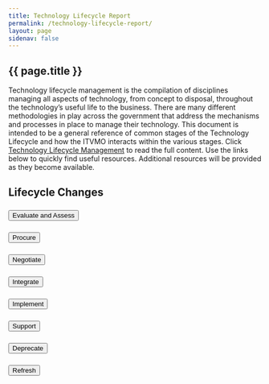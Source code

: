 ```yaml
---
title: Technology Lifecycle Report
permalink: /technology-lifecycle-report/
layout: page
sidenav: false
---
```


<section class="grid-container padding-left-0 padding-right-1">
<h1 class="margin-top-0">{{ page.title }}</h1>
<div class="margin-bottom-2">Technology lifecycle management is the compilation of disciplines managing all aspects of technology, from concept to disposal, throughout the technology’s useful life to the business. There are many different methodologies in play across the government that address the mechanisms and processes in place to manage their technology. This document is intended to be a general reference of common stages of the Technology Lifecycle and how the ITVMO interacts within the various stages. Click <a href="{{site.baseurl}}/assets/files/tlr/TLC-Report-FINAL.pdf" target="_blank" title="(opens new Window)" aria-label="Technology Lifecycle Management">Technology Lifecycle Management</a> to read the full content. Use the links below to quickly find useful resources. Additional resources will be provided as they become available.</div>
<h2 class="margin-bottom-1">Lifecycle Changes</h2>
<div class="usa-accordion">
      <!-- Use the accurate heading level to maintain the document outline -->
      <h3 class="usa-accordion__heading">
        <button class="usa-accordion__button" aria-expanded="false" aria-controls="b-a1">
          Evaluate and Assess
        </button>
      </h3>
      <div id="b-a1" class="usa-accordion__content" hidden="">
        <div class="grid-row">
            <div class="tablet:grid-col-8 padding-right-2">
            <p>Business analysts and business leadership need to communicate with technology analysts (EA, DA) and technology leadership to brainstorm viable paths forward. It is also the primary point to look for innovation opportunities to improve process, performance and productivity. It is with this understanding that the intersection between the business needs and the technical environment comes to consensus on appropriate technologies to create the solution. The solution does not necessarily imply a 100% new approach. It should leverage existing assets, software, services and technologies to maximize the value to the organization.</p>
            </div>
            <div class="tablet:grid-col-4 container">
            <div class="padding-x-2 radius-lg" style="background-color: #d9e8f6; padding-top: 3px; padding-bottom: 3px;">
                <p class="font-sans-md margin-top-2"><strong>User Story - FAQ</strong></p>
                <p><a href="{{site.baseurl}}/assets/files/tlr/What-vendors-provide-cloud-based-services-that-are-FedRamp-certified-508.pdf" target="_blank" title="(opens new Window)" aria-label="What vendors provide cloud based services that are FedRamp certified?">What vendors provide cloud based services that are FedRamp certified?</a></p>
                <p><a href="{{site.baseurl}}/assets/files/tlr/How-do-BICs-support-small-business-508.pdf" target="_blank" title="(opens new Window)" aria-label="How do BICs support small business?">How do BICs support small business?</a></p>
            </div>
            </div>
        </div>
        <br />
        <div class="clearfix grid-container padding-left-2 padding-right-1">
            <div class="grid-row grid-gap">
                <a href="" aria-label="" class="usa-button btn-primary margin-bottom-1">FedRamp</a>
                <a href="" aria-label="" class="usa-button btn-primary margin-bottom-1">Acquistion Analytics</a>
                <a href="" aria-label="" class="usa-button btn-primary margin-bottom-1">Operational Workbrench</a>
            </div>
        </div>
      </div>
      <!-- Use the accurate heading level to maintain the document outline -->
      <h3 class="usa-accordion__heading">
        <button class="usa-accordion__button" aria-expanded="false" aria-controls="b-a2">
         Procure
        </button>
      </h3>
      <div id="b-a2" class="usa-accordion__content" hidden="">
      <div class="grid-row">
            <div class="tablet:grid-col-8 padding-right-2">
              <p>The procurement stage utilizes the requirements and objectives laid out in the assessment phase. It identifies the necessary technology assets and the logistics/timeline of required purchases, as well as the funding sources/investment for them.</p>
              <p>The appropriate contract vehicles and qualified vendors are evaluated to determine the pool of suppliers that can best fulfill the requirements. Vendor evaluation criteria must meet (but not limited to) the standards of a vendor health assessment which determines:</p>
              <ul>
                <li>Financial stability</li>
                <li>Risk and security assessment</li>
                <li>Supply chain constraints</li>
              </ul>
              <p>It considers resource availability, funding, timeline and other constraints to execute the established plan and move the initiative forward to contract and negotiation.</p>
            </div>
            <div class="tablet:grid-col-4 container">
            <div class="padding-x-2 radius-lg" style="background-color: #d9e8f6; padding-top: 3px; padding-bottom: 3px;">
                <p class="font-sans-md margin-top-2"><strong>User Story - FAQ</strong></p>
                <p><a href="{{site.baseurl}}/assets/files/tlr/What-have-other-agencies-paid-for-a-similar-product-or-service-508.pdf" target="_blank" title="(opens new Window)" aria-label="What have other agencies paid for a similar product or service?">What have other agencies paid for a similar product or service?</a></p>
                <p><a href="{{site.baseurl}}/assets/files/tlr/What-are-the-obligations-by-BIC-and-which-agencies-use-them-508.pdf" target="_blank" title="(opens new Window)" aria-label="What are the obligations by BIC and which agencies use them?">What are the obligations by BIC and which agencies use them?</a></p>
                <p><a href="{{site.baseurl}}/assets/files/tlr/What-is-the-OEM-and-vendor-spend-by-agency-508.pdf" target="_blank" title="(opens new Window)" aria-label="What is the OEM and vendor spend by agency?">What is the OEM and vendor spend by agency?</a></p>
            </div>
            </div>  
      </div>
      </div>
      <!-- Use the accurate heading level to maintain the document outline -->
      <h3 class="usa-accordion__heading">
        <button class="usa-accordion__button" aria-expanded="false" aria-controls="b-a3">
          Negotiate
        </button>
      </h3>
      <div id="b-a3" class="usa-accordion__content" hidden="">
      <div class="grid-row">
            <div class="tablet:grid-col-8 padding-right-2">
            <p>In the negotiate stage it is important to look at the big picture and understand contracts and contract term periods. This is the stage where consolidation can occur and economies of scale can be leveraged for the organization.</p>
            <p>Although oftentimes impractical, it is useful for the contract period to align with the funding period. It provides for smoother transactions on the financial side over time.
            </p>
            </div>
            <div class="tablet:grid-col-4 container">
            <div class="padding-x-2 radius-lg" style="background-color: #d9e8f6; padding-top: 3px; padding-bottom: 3px;">
                <p class="font-sans-md margin-top-2"><strong>User Story - FAQ</strong></p>
                <p><a href="{{site.baseurl}}/assets/files/tlr/What-is-the-OEM-and-vendor-spend-by-agency-508.pdf" target="_blank" title="(opens new Window)" aria-label="What have other agencies paid for a similar product or service?">What have other agencies paid for a similar product or service?</a></p>
             </div>
            </div>  
      </div>
      </div>
      <!-- Use the accurate heading level to maintain the document outline -->
      <h3 class="usa-accordion__heading">
        <button class="usa-accordion__button" aria-expanded="false" aria-controls="b-a4">
          Integrate
        </button>
      </h3>
      <div id="b-a4" class="usa-accordion__content" hidden="">
        <div class="grid-row">
            <div class="tablet:grid-col-8 padding-right-2">
            <p>This stage of the TLC begins the operational lifecycle. It is where considerations around change, down time, risk and operational disruption are evaluated to finalize the implementation plan that integrates into the current technology landscape. Depending on the type of initiative, many different disciplines (ITIL, Service Management, PMI, SDLC, etc) may be engaged to follow through from the design effort to implementation. A critical aspect of this stage of the TLC is inventory tracking and management of assets. Physical assets as well as soft assets, such as software licensing, are inventoried by an auditable process to safeguard the organization’s expenditures and meet compliance (vendor, government) requirements. The inventory and asset management practices established at this point are key to tracking the disposition and dependencies of the items throughout their useful life.</p>
            <p><strong>NOTE:</strong> Links to additional government wide resources will be shown as they become available.</p>
            </div>
            <div class="tablet:grid-col-4 container">
            <div class="padding-x-2 radius-lg" style="background-color: #d9e8f6; padding-top: 3px; padding-bottom: 3px;">
                <p class="font-sans-md margin-top-2"><strong>Agency Specific Resources:</strong></p>
                <p><a href="">Agency specific CMDB, inventory management systems or asset databases will be valuable resources for this stage.</a></p>
             </div>
            </div>  
      </div>
      </div>
      <!-- Use the accurate heading level to maintain the document outline -->
      <h3 class="usa-accordion__heading">
        <button class="usa-accordion__button" aria-expanded="false" aria-controls="b-a5">
          Implement
        </button>
      </h3>
      <div id="b-a5" class="usa-accordion__content" hidden="">
        <div class="grid-row">
            <div class="tablet:grid-col-8 padding-right-2">
            <p>Implementation consists of all the items related to deployment and achieving steady state. This would include all types of quality assurance, regression testing, performance testing, acceptance testing and preparation of production environments. It provides a plan and roadmap that takes the initiative to the point where it is in use and provides value to the organization. Communication to the impacted constituents is critical to the success of the implementation. Whether it is an enterprise-wide system replacement, network speed, architecture change, or simply provisioning a license, the constituents must be informed of the schedule, trained appropriately and understand the impact. The results and execution of the change management plans from the integration stage are critical to the success of the actual deployment.</p>
            <p><strong>NOTE:</strong> Links to additional government wide resources will be shown as they become available.</p>
            </div>
            <div class="tablet:grid-col-4 container">
            <div class="padding-x-2 radius-lg" style="background-color: #d9e8f6; padding-top: 3px; padding-bottom: 3px;">
                <p class="font-sans-md margin-top-2"><strong>Agency Specific Resources:</strong></p>
                <p><a href="">Agency specific PPM tools, project plans and change management plans will be valuable resources for this stage.</a></p>
             </div>
            </div>  
      </div>
      </div>
       <!-- Use the accurate heading level to maintain the document outline -->
      <h3 class="usa-accordion__heading">
        <button class="usa-accordion__button" aria-expanded="false" aria-controls="b-a6">
          Support
        </button>
      </h3>
      <div id="b-a6" class="usa-accordion__content" hidden="">
        <div class="grid-row">
            <div class="tablet:grid-col-8 padding-right-2">
            <p>No technology system or service operates without support. Support provides the basis for long term client success in enabling the mission with technology. Support comes into play in many facets and is likely provided in a tiered structure by the operational team or a specific support team. It includes but is not limited to direct assistance to the client base, ongoing maintenance, patching and upgrades of SaaS systems to the current release. Some support may be implemented by automated tools while other is done manually by the operational or support team.</p>
            <p><strong>NOTE:</strong> Links to additional government wide resources will be shown as they become available.</p>
            </div>
            <div class="tablet:grid-col-4 container">
            <div class="padding-x-2 radius-lg" style="background-color: #d9e8f6; padding-top: 3px; padding-bottom: 3px;">
                <p class="font-sans-md margin-top-2"><strong>Agency Specific Resources:</strong></p>
                <p><a href="">Agency specific support tools, ticketing systems and incident response play an important role within this stage. Data from these systems can provide useful metrics for understanding vendor and product performance.</a></p>
             </div>
            </div>  
      </div>
      </div>
      <!-- Use the accurate heading level to maintain the document outline -->
      <h3 class="usa-accordion__heading">
        <button class="usa-accordion__button" aria-expanded="false" aria-controls="b-a7">
          Deprecate
        </button>
      </h3>
      <div id="b-a7" class="usa-accordion__content" hidden="">
        <div class="grid-row">
            <div class="tablet:grid-col-8 padding-right-2">
            <p>Near the end of the technology lifecycle some technologies themselves or features and functions of the technology may lose favor in light of newer technologies, faster performance, richer feature set, etc. Although the technology may remain available or allowed, at this point it is possibly not secure, not recommended, inefficient, or its shortcomings overshadow its value. This impacts all forms of technology, including software, hardware, systems, architecture and process.</p>
            <p><strong>NOTE:</strong> Links to additional government wide resources will be shown as they become available.</p>
            </div>
            <div class="tablet:grid-col-4 container">
            <div class="padding-x-2 radius-lg" style="background-color: #d9e8f6; padding-top: 3px; padding-bottom: 3px;">
                <p class="font-sans-md margin-top-2"><strong>Agency Specific Resources:</strong></p>
                <p><a href="">Understanding the dependencies from an agency specific CMDB and aligning to the vendor roadmap or upgrade path are key to defining the path forward.</a></p>
             </div>
            </div>  
      </div>
      </div>
      <!-- Use the accurate heading level to maintain the document outline -->
      <h3 class="usa-accordion__heading">
        <button class="usa-accordion__button" aria-expanded="false" aria-controls="b-a8">
          Refresh
        </button>
      </h3>
      <div id="b-a8" class="usa-accordion__content" hidden="">
        <div class="grid-row">
            <div class="tablet:grid-col-8 padding-right-2">
            <p>Whether it is the modernization of old technology to new, or the replacement of existing technology at the end of its lifespan,  it is important to determine the value to the organization and government as an input for evaluating and assessing future technology needs. Refresh objectives are driven by past performance and future business strategies to optimize the devices and system components supporting the goals of the organization. Data gathered from other aspects of the TLC should inform which products or vendors have fallen short of expectation and which products or vendors have exceeded expectation. These data generally relate to physical hardware assets in the areas of network, voice and end user devices but also should apply to software related services.</p>
            <p><strong>NOTE:</strong> Links to additional government wide resources will be shown as they become available.</p>
            </div>
            <div class="tablet:grid-col-4 container">
            <div class="padding-x-2 radius-lg" style="background-color: #d9e8f6; padding-top: 3px; padding-bottom: 3px;">
                <p class="font-sans-md margin-top-2"><strong>Agency Specific Resources:</strong></p>
                <p><a href="">Total Cost of Ownership (TCO) inclusive of support, downtime and repair costs should be weighed against just replacement cost to maximize ROI and value to the agency.</a></p>
             </div>
            </div>  
      </div>
      </div>
</div>
<br />
</section>

